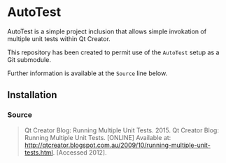 # AutoTest

AutoTest is a simple project inclusion that allows simple invokation of multiple
unit tests within Qt Creator.

This repository has been created to permit use of the `AutoTest` setup as a
Git submodule.

Further information is available at the `Source` line below.

## Installation


### Source

>Qt Creator Blog: Running Multiple Unit Tests. 2015. Qt Creator Blog: Running Multiple Unit Tests. [ONLINE] Available at: http://qtcreator.blogspot.com.au/2009/10/running-multiple-unit-tests.html. [Accessed 2012].
